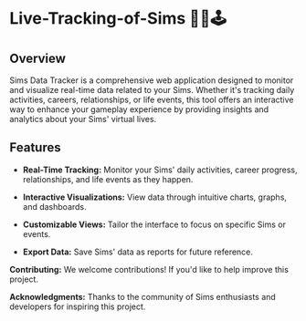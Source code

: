 # Live-Tracking-of-Sims 📍👾🕹️
## Overview
Sims Data Tracker is a comprehensive web application designed to monitor and visualize real-time data related to your Sims. Whether it's tracking daily activities, careers, relationships, or life events, this tool offers an interactive way to enhance your gameplay experience by providing insights and analytics about your Sims' virtual lives.

## Features

- **Real-Time Tracking:** Monitor your Sims' daily activities, career progress, relationships, and life events as they happen.

- **Interactive Visualizations:** View data through intuitive charts, graphs, and dashboards.

- **Customizable Views:** Tailor the interface to focus on specific Sims or events.

- **Export Data:** Save Sims' data as reports for future reference.

**Contributing:**
We welcome contributions! If you'd like to help improve this project.

**Acknowledgments:**
Thanks to the community of Sims enthusiasts and developers for inspiring this project.



